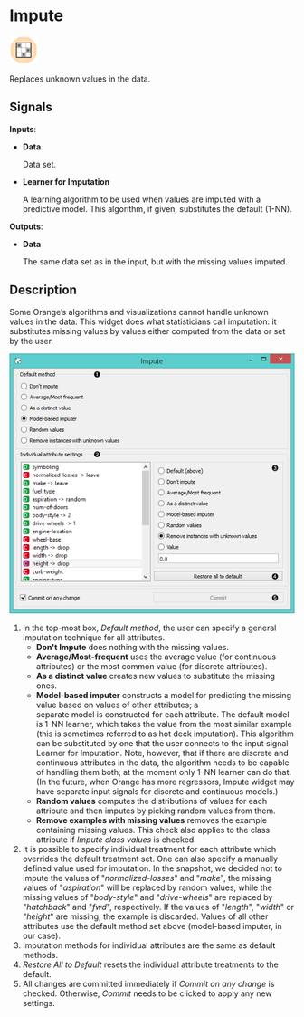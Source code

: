 Impute
======

![image](icons/impute.png)

Replaces unknown values in the data.

Signals
-------

**Inputs**:

- **Data**

  Data set.

- **Learner for Imputation**

  A learning algorithm to be used when values are imputed with a predictive model. This algorithm, if given, substitutes the default (1-NN).

**Outputs**:

- **Data**

  The same data set as in the input, but with the missing values imputed.

Description
-----------

Some Orange’s algorithms and visualizations cannot handle unknown values
in the data. This widget does what statisticians call imputation: it
substitutes missing values by values either computed from the data or set by the user.

![Impute widget](images/impute-stamped.png)

1. In the top-most box, *Default method*, the user can specify a
general imputation technique for all attributes.
   - **Don't Impute** does nothing with the missing values.
   - **Average/Most-frequent** uses the average value (for continuous attributes) or the most common value 
   (for discrete attributes).
   - **As a distinct value** creates new values to substitute the missing ones.
   - **Model-based imputer** constructs a model for predicting the missing value based on values of other attributes; a  
   separate model is constructed for each attribute. The default model is 1-NN learner, which takes the value from the most 
   similar example (this is sometimes referred to as hot deck imputation). This algorithm can be substituted by one that the 
   user connects to the input signal Learner for Imputation. Note, however, that if there are discrete and continuous 
   attributes in the data, the algorithm needs to be capable of handling them both; at the moment only 1-NN learner can do 
   that. (In the future, when Orange has more regressors, Impute widget may have separate input signals for discrete and 
   continuous models.)
   - **Random values** computes the distributions of values for each attribute and then imputes by picking 
   random values from them.
   - **Remove examples with missing values** removes the example containing missing values. 
   This check also applies to the class attribute if *Impute class values* is checked.
2. It is possible to specify individual treatment for each attribute
   which overrides the default treatment set. One can also specify a
   manually defined value used for imputation. In the snapshot,
   we decided not to impute the values of "*normalized-losses*" and "*make*",
   the missing values of "*aspiration*" will be replaced by random values,
   while the missing values of "*body-style*" and "*drive-wheels*" are 
   replaced by "*hatchback*" and "*fwd*", respectively. If the values of "*length*",
   "*width*" or "*height*" are missing, the example is discarded. Values of all
   other attributes use the default method set above (model-based imputer,
   in our case).
3. Imputation methods for individual attributes are the same as default methods.
4. *Restore All to Default* resets the individual attribute treatments to
the default.
5. All changes are committed immediately if *Commit on any change* is checked.
Otherwise, *Commit* needs to be clicked to apply any new settings.
